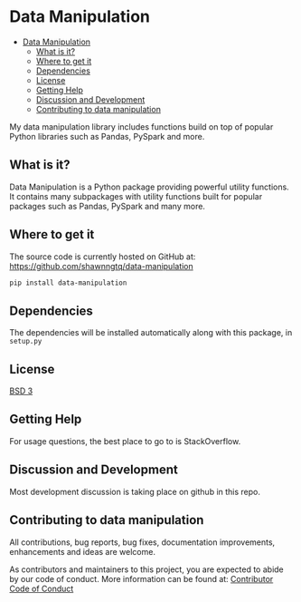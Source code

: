 # Data Manipulation

- [Data Manipulation](#data-manipulation)
  - [What is it?](#what-is-it)
  - [Where to get it](#where-to-get-it)
  - [Dependencies](#dependencies)
  - [License](#license)
  - [Getting Help](#getting-help)
  - [Discussion and Development](#discussion-and-development)
  - [Contributing to data manipulation](#contributing-to-data-manipulation)

My data manipulation library includes functions build on top of popular Python libraries such as Pandas, PySpark and more.

## What is it?

Data Manipulation is a Python package providing powerful utility functions. It contains many subpackages with utility functions built for popular packages such as Pandas, PySpark and many more.

## Where to get it

The source code is currently hosted on GitHub at: https://github.com/shawnngtq/data-manipulation

```bash
pip install data-manipulation
```

## Dependencies

The dependencies will be installed automatically along with this package, in `setup.py`

## License

[BSD 3](LICENSE)

## Getting Help

For usage questions, the best place to go to is StackOverflow.

## Discussion and Development

Most development discussion is taking place on github in this repo.

## Contributing to data manipulation

All contributions, bug reports, bug fixes, documentation improvements, enhancements and ideas are welcome.

As contributors and maintainers to this project, you are expected to abide by our code of conduct. More information can be found at: [Contributor Code of Conduct](https://github.com/shawnngtq/data-manipulation/blob/master/CODE_OF_CONDUCT.md)
